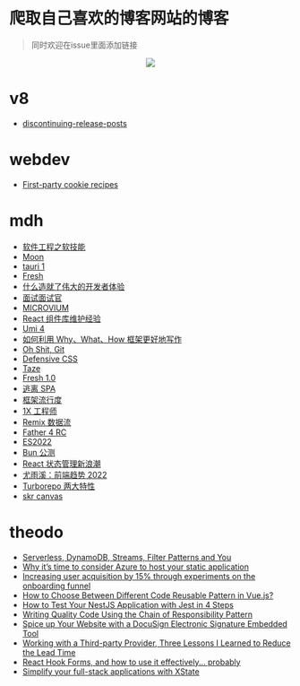 # 爬取自己喜欢的博客网站的博客

> 同时欢迎在issue里面添加链接
<div align=center>
  <img src="https://bing.com/th?id=OHR.Arrone_ZH-CN2794175618_800x480.jpg" />
  </div>

  # v8
- [discontinuing-release-posts](/blog/discontinuing-release-posts)
# webdev
- [First-party cookie recipes](https://web.dev/first-party-cookie-recipes/)
# mdh
- [软件工程之软技能](https://addyosmani.com/blog/software-engineering-soft-parts/)
- [Moon](https://moonrepo.dev/)
- [tauri 1](https://tauri.app/v1/guides/)
- [Fresh](https://fresh.deno.dev/)
- [什么造就了伟大的开发者体验](https://leerob.io/blog/developer-experience-examples)
- [面试面试官](https://github.com/readme/guides/technical-interviews)
- [MICROVIUM](https://coder-mike.com/blog/2022/06/11/microvium-is-very-small/)
- [React 组件库维护经验](https://www.gabe.pizza/notes-on-component-libraries/)
- [Umi 4](https://mp.weixin.qq.com/s/uLYTWgXoIEPPD-2xUntjEA)
- [如何利用 Why、What、How 框架更好地写作](https://eugeneyan.com/writing/writing-docs-why-what-how/)
- [Oh Shit, Git](https://ohshitgit.com/)
- [Defensive CSS](https://defensivecss.dev/)
- [Taze](https://github.com/antfu/taze)
- [Fresh 1.0](https://deno.com/blog/fresh-is-stable)
- [逃离 SPA](https://nolanlawson.com/2022/05/21/the-balance-has-shifted-away-from-spas/)
- [框架流行度](https://gist.github.com/tkrotoff/b1caa4c3a185629299ec234d2314e190)
- [1X 工程师](https://1x.engineer/)
- [Remix 数据流](https://remix.run/blog/remix-data-flow)
- [Father 4 RC](https://zhuanlan.zhihu.com/p/535698336)
- [ES2022](https://2ality.com/2022/06/ecmascript-2022.html)
- [Bun 公测](https://bun.sh/)
- [React 状态管理新浪潮](https://frontendmastery.com/posts/the-new-wave-of-react-state-management/)
- [尤雨溪：前端趋势 2022](https://juejin.cn/post/7117208851945881613)
- [Turborepo 两大特性](https://www.maxpou.fr/turborepo)
- [skr canvas](https://github.com/Brooooooklyn/canvas)
# theodo
- [Serverless, DynamoDB, Streams, Filter Patterns and You](https://blog.theodo.com/2022/04/dynamodb-streams-serverless-filter-patterns-and-you/)
- [Why it’s time to consider Azure to host your static application](https://blog.theodo.com/2020/06/consider-azure-static-app/)
- [Increasing user acquisition by 15% through experiments on the onboarding funnel](https://blog.theodo.com/2022/06/improving-user-onboarding-funnel/)
- [How to Choose Between Different Code Reusable Pattern in Vue.js?](https://blog.theodo.com/2021/06/choose-your-vue-code-reuse-pattern/)
- [How to Test Your NestJS Application with Jest in 4 Steps](https://blog.theodo.com/2019/06/test-nestjs-with-jest-typescript/)
- [Writing Quality Code Using the Chain of Responsibility Pattern](https://blog.theodo.com/2022/04/chain-of-responsibility-design-pattern/)
- [Spice up Your Website with a DocuSign Electronic Signature Embedded Tool](https://blog.theodo.com/2021/04/embed-docusign-electronic-signature/)
- [Working with a Third-party Provider, Three Lessons I Learned to Reduce the Lead Time](https://blog.theodo.com/2022/04/reduce-leadtime-provider/)
- [React Hook Forms, and how to use it effectively... probably](https://blog.theodo.com/2022/06/react-hook-forms/)
- [Simplify your full-stack applications with XState](https://blog.theodo.com/2022/07/simplify-your-applications-with-xstate/)

